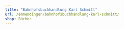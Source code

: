```yaml
---
title: "Bahnhofsbuchhandlung Karl Schmitt"
url: /emmendingen/bahnhofsbuchhandlung-karl-schmitt/
shop: Bücher
---
```

